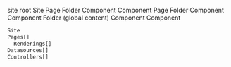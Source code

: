site root
  Site
    Page
      Folder
        Component
        Component
      Page
        Folder
          Component
          Component
    Folder (global content)
      Component
      Component



```javascript
Site
Pages[]
  Renderings[]
Datasources[]
Controllers[]





```